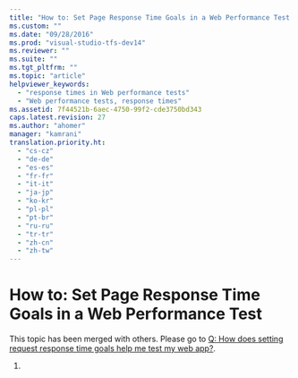 ```yaml
---
title: "How to: Set Page Response Time Goals in a Web Performance Test | Microsoft Docs"
ms.custom: ""
ms.date: "09/28/2016"
ms.prod: "visual-studio-tfs-dev14"
ms.reviewer: ""
ms.suite: ""
ms.tgt_pltfrm: ""
ms.topic: "article"
helpviewer_keywords: 
  - "response times in Web performance tests"
  - "Web performance tests, response times"
ms.assetid: 7f44521b-6aec-4750-99f2-cde3750bd343
caps.latest.revision: 27
ms.author: "ahomer"
manager: "kamrani"
translation.priority.ht: 
  - "cs-cz"
  - "de-de"
  - "es-es"
  - "fr-fr"
  - "it-it"
  - "ja-jp"
  - "ko-kr"
  - "pl-pl"
  - "pt-br"
  - "ru-ru"
  - "tr-tr"
  - "zh-cn"
  - "zh-tw"
---
```

# How to: Set Page Response Time Goals in a Web Performance Test
This topic has been merged with others. Please go to [Q: How does setting request response time goals help me test my web app?](http://msdn.microsoft.com/en-us/bd0a82fd-cec0-4861-bc09-e1b0b2d258ef).  
  
1.